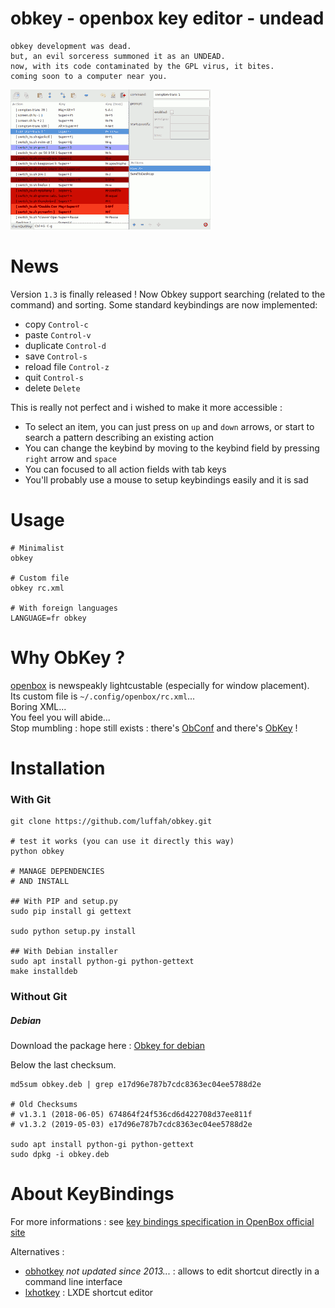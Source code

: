 # obkey - openbox key editor - undead
```
obkey development was dead.
but, an evil sorceress summoned it as an UNDEAD.
now, with its code contaminated by the GPL virus, it bites.
coming soon to a computer near you.
```

![ObKey](wiki/screenshot_obkey.png)

# News
Version `1.3` is finally released ! Now Obkey support searching (related to the command) and sorting.
Some standard keybindings are now implemented:

 * copy        `Control-c`
 * paste       `Control-v`
 * duplicate   `Control-d`
 * save        `Control-s`
 * reload file `Control-z`
 * quit        `Control-s`
 * delete      `Delete`

This is really not perfect and i wished to make it more accessible :
* To select an item, you can just press on `up` and `down` arrows, or start to search a pattern describing an existing action
* You can change the keybind by moving to the keybind field by pressing `right` arrow and `space`
* You can focused to all action fields with tab keys
* You'll probably use a mouse to setup keybindings easily and it is sad

# Usage
```shell
# Minimalist
obkey

# Custom file
obkey rc.xml

# With foreign languages
LANGUAGE=fr obkey

```

# Why ObKey ?
[openbox](http://openbox.org/wiki/Main_Page) is newspeakly lightcustable (especially for window placement).<br>
Its custom file is `~/.config/openbox/rc.xml`...<br>
Boring XML...<br>
You feel you will abide...<br>
Stop mumbling : hope still exists : there's [ObConf](http://openbox.org/wiki/ObConf:About) and there's [ObKey](#) !

# Installation

### With Git
```shell
git clone https://github.com/luffah/obkey.git

# test it works (you can use it directly this way)
python obkey

# MANAGE DEPENDENCIES
# AND INSTALL

## With PIP and setup.py
sudo pip install gi gettext

sudo python setup.py install

## With Debian installer 
sudo apt install python-gi python-gettext
make installdeb
```

### Without Git

##### Debian

Download the package here : [Obkey for debian](https://github.com/luffah/obkey/raw/master/obkey.deb)

Below the last checksum.
```shell
md5sum obkey.deb | grep e17d96e787b7cdc8363ec04ee5788d2e

# Old Checksums
# v1.3.1 (2018-06-05) 674864f24f536cd6d422708d37ee811f
# v1.3.2 (2019-05-03) e17d96e787b7cdc8363ec04ee5788d2e

sudo apt install python-gi python-gettext
sudo dpkg -i obkey.deb
```

# About KeyBindings
For more informations : see [key bindings specification in OpenBox official site](http://openbox.org/wiki/Help:Bindings)

Alternatives :

* [obhotkey](https://sourceforge.net/projects/obhotkey/) _not updated since 2013..._ : allows to edit shortcut directly in a command line interface
* [lxhotkey](https://github.com/lxde/lxhotkey) : LXDE shortcut editor
